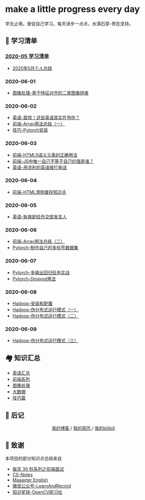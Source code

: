# make a little progress every day
学无止境，督促自己学习。每天进步一点点，水滴石穿-贵在坚持。

## 🎨 学习清单
### [2020-05 学习清单](./2020-05/README.md)
* [2020年5月个人总结](./2020-05/2020年5月个人总结.md)

### 2020-06-01
* [图像处理-基于特征对齐的二景图像拼接](./2020-06-01/图像处理-基于特征对齐的二景图像拼接.md)

### 2020-06-02
* [英语-震惊！这些英语其实在骂你？](./2020-06-02/英语-震惊！这些英语其实在骂你？.md)
* [前端-Array用法总结（一）](./2020-06-02/前端-Array用法总结（一）.md)
* [技巧-Pytorch安装](./2020-06-02/技巧-Pytorch安装.md)

### 2020-06-03
* [前端-HTML5语义元素的正确用法](./2020-06-03/前端-HTML5语义元素的正确用法.md)
* [前端-JS中唯一自己不等于自己的值是谁？](./2020-06-03/前端-JS中唯一自己不等于自己的值是谁？.md)
* [英语-用流利的英语接打电话](./2020-06-03/英语-用流利的英语接打电话.md)

### 2020-06-04
* [前端-HTML清除缓存知识点](./2020-06-04/前端-HTML清除缓存知识点.md)

### 2020-06-05
* [英语-耿爽卸任外交部发言人](./2020-06-05/英语-耿爽卸任外交部发言人.md)

### 2020-06-06
* [前端-Array用法总结（二）](./2020-06-06/前端-Array用法总结（二）.md)
* [Pytorch-制作自己的多标签数据集](./2020-06-06/Pytorch-制作自己的多标签数据集.md)

### 2020-06-07
* [Pytorch-多输出回归任务实战](./2020-06-07/Pytorch-多输出回归任务实战.md)
* [Pytorch-Dropout用法](./2020-06-07/Pytorch-Dropout用法.md)

### 2020-06-08
* [Hadoop-安装和配置](./2020-06/2020-06-08/Hadoop-安装和配置.md)
* [Hadoop-伪分布式运行模式（一）](./2020-06/2020-06-08/Hadoop-伪分布式运行模式（一）.md)
* [Hadoop-伪分布式运行模式（二）](./2020-06/2020-06-08/Hadoop-伪分布式运行模式（二）.md)

### 2020-06-09
* [Hadoop-伪分布式运行模式（三）](./2020-06/2020-06-09/Hadoop-伪分布式运行模式（三）.md)


## 🏘️ 知识汇总
* [英语汇总](./英语汇总.md)
* [前端系列](./前端系列.md)
* [图像处理](./图像处理.md)
* [大数据](./大数据.md)
* [技巧篇](./技巧篇.md)


## 📝 后记

<div align="center">
	<a href="http://www.yaindream.com/"> 我的博客 </a> / <a href="./resume.md"> 我的简历 </a> / <a href="https://space.bilibili.com/106491836"> 我的bilibili </a>
</div>


## 🙏 致谢
本项目的部分知识点总结来自
* [每天 30 秒系列之前端面试](https://hacpai.com/article/1544793046274)
* [CS-Notes](https://github.com/CyC2018/CS-Notes)
* [Maaaxter English](https://www.youtube.com/channel/UCO8GewbsHFFmJn4kLLq1WXQ)
* [微信公众号-LearnAndRecord](https://mp.weixin.qq.com/s/N7L5tUm_lGvZbgaOOWZuvQ)
* [知识星球-OpenCV研习社](https://mp.weixin.qq.com/s/61kCgN5hQoXZSBzdP4Ufhw)